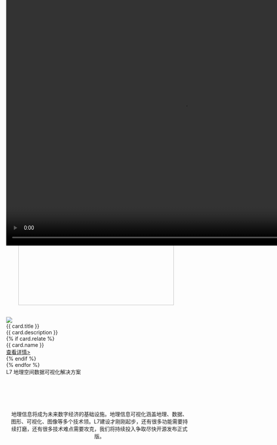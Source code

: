 <!--
template: home
title: L7
keywords:
  - L7
  - 地理
  - 空间可视化
  - Webgl
  - 地图
  - 3d
  - GIS Mapbox deckgl
description: L7 中的 L 代表 Location，7 代表世界七大洲，寓意能为全球位置数据提供可视化能力。L7 的目标是提供一套地理空间数据可视化框架，易用易扩展，支持海量数据的高性能和 3D 高质量渲染，安全可靠（无地图法务风险）的地理空间数据可视化解决方案。
featuresCards:
  - img: https://gw.alipayobjects.com/zos/rmsportal/uFbxbootiAahJsKWesMg.svg
    title: 架构上灵活可扩展
    description: 数据为核心，相同的数据不同的展现
  - img: https://gw.alipayobjects.com/zos/rmsportal/vVvdsshfRBIZegjThfzD.svg
    title: 业务上简洁、通用
    description: 基于图形语法，简单，易用
  - img: ${assets}/image/home/features-powerful.svg
    title: 可视化上酷炫，动感
    description: 高性能，高质量实时动态渲染
usecases:
  - img: https://gw.alipayobjects.com/zos/rmsportal/mvyerbHlaqhrNlgVwcYg.png
    title: 精彩案例
    description: 一个个真实的数据可视化案例，复杂的地理数据,简单，易用的API接口,让用户达到开箱即用的效果。
    relate: true
    link: https://antv.alipay.com/zh-cn/l7/1.x/demo/index.html
-->

<!-- 第一屏，产品简介 -->
<section class="intro">
   <div class="video_container" style="width: 100%; height: 664px; top:-64px; object-fit: cover; position: absolute;margin-top: 64px; overflow: hidden;">
     <video autoplay="autoplay" loop style="width: 100%; height: 100%; top:0px; object-fit: cover" src="https://mdn.alipayobjects.com/afts/file/A*qmPlRYhAlBkAAAAAAAAAAABjAQAAAQ?bz=antv_site" ></video>
     <div style="width: 100%; height: 100%; position: absolute; top:0px; object-fit: cover;background-image: url(https://gw.alipayobjects.com/zos/rmsportal/oVTFrcRUOwnEpfLIoNys.png);
    background-repeat: round;opacity: 0.75;" ></div>

   </div>
  <div class="container">
    <div class="header row">
      <div class="col-md-5">
        <h1 style="color:#fff"> L7 地理空间数据可视化</h1>
        <p class="main-info" style="color:#fff;"  >L7 中的 L 代表 Location，7 代表世界七大洲，寓意能为全球位置数据提供可视化能力。L7 的目标是提供一套地理空间数据可视化框架，易用易扩展，支持海量数据的高性能和 3D 高质量渲染，安全可靠（无地图法务风险）的地理空间数据可视化解决方案。</p>
        <a href="{{ products.l7.getStarted.href }}"  target = 'blank' class="btn btn-primary btn-lg btn-round-link">{{ products.f2.getStarted.text }}</a>
        <iframe class="btn-round-link btn btn-light btn-lg github-btn" src="https://ghbtns.com/github-btn.html?user=antvis&repo=L7&type=star&count=true&size=large" frameborder="0" scrolling="0" width="170px" height="20px"></iframe>
      </div>
    </div>
  </div>
</section>

<!-- 第二屏：产品特性 -->
<section class="l7-features text-center">
  <div class="container">
    <div class="row">
    {% for card in featuresCards %}
      <div class="feature col-md-4 text-center">
        <img src="{{ card.img }}" alt="">
        <h5>{{ card.title }}</h5>
        <div class="detail">{{ card.description }}</div>
      </div>
    {% endfor %}
    </div>
  </div>
</section>

<!-- 第三屏：使用案例 -->
<section class="use-cases">
  <div class="slider">
    {% for card in usecases %}
    <div class="row test">
      <div class="col-md-6">
        <img class="case-image" style="height:420px; margin:6.5%;" src="{{ card.img }}" />
      </div>
      <div class="col-md-5 case-content">
        <div class="logo">
          <img src="{{ card.icon }}" />
        </div>
        <div class="title">{{ card.title }}</div>
        <div class="description">{{ card.description }}</div>
        {% if card.relate %}
        <div class="relate">
          <div class="flex">
            <div class="item name">{{ card.name }}</div>
            <div class="item link">
              <a href="/zh-cn/l7/1.x/demo/index.html" target="_blank">查看详情></a>
            </div>
          </div>
        </div>
        {% endif %}
      </div>
    </div>
    {% endfor %}
  </div>
</section>
<!-- 第四屏 使用 app -->
<section class="clients-container" style="min-height: 410px">
  <div class="container">
    <div class="title text-center">L7 地理空间数据可视化解决方案</div>
    <div class="page text-center"> </div>
    <div class="info-content" style="opacity: 1; transform: translate(0px, 0px); margin-top:64px ">
    <p class="main-info loose" style="opacity: 1; transform: translate(0px, 0px); margin:10px; text-align: center;padding-top: 30px;">地理信息将成为未来数字经济的基础设施。地理信息可视化涵盖地理、数据、 图形、可视化、图像等多个技术领。L7建设才刚刚起步，还有很多功能需要持续打磨，还有很多技术难点需要攻克，我们将持续投入争取尽快开源发布正式版。</p>
    <!-- <p class="main-info loose" style="opacity: 1; transform: translate(0px, 0px);  margin:10px;text-align: center;">地理信息可视化涵盖地理、数据、 图形、可视化、图像等多个技术领。</p>
     <p class="main-info loose" style="opacity: 1; transform: translate(0px, 0px);  margin:10px;text-align: center;">L7 建设才刚刚起步，还有很多功能需要持续打磨，还有很多技术难点需要攻克，我们将持续投入争取尽快开源发布正式版，欢迎更多的团队、同学参与进来。</p> -->
    </div>
  </div>
</section>

<script>
var header = document.getElementsByTagName('header')[0];
header.className += ' homepage transparent';
document.getElementById('logo').src= '/assets/image/home/logo-with-text.svg';
</script>
